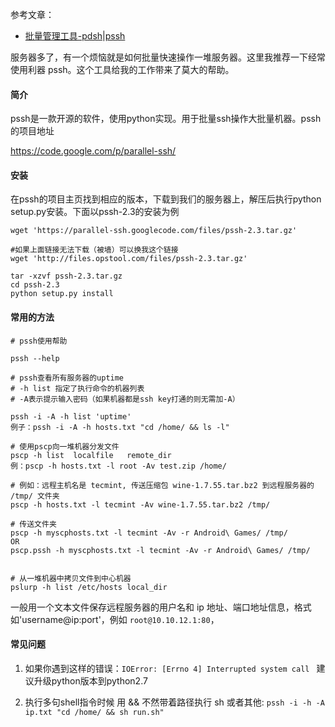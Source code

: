 
参考文章：
- [批量管理工具-pdsh|pssh](https://blog.opskumu.com/pdsh-pssh.html)

服务器多了，有一个烦恼就是如何批量快速操作一堆服务器。这里我推荐一下经常使用利器 pssh。这个工具给我的工作带来了莫大的帮助。

#### 简介

pssh是一款开源的软件，使用python实现。用于批量ssh操作大批量机器。pssh的项目地址 

https://code.google.com/p/parallel-ssh/

#### 安装
在pssh的项目主页找到相应的版本，下载到我们的服务器上，解压后执行python setup.py安装。下面以pssh-2.3的安装为例


```
wget 'https://parallel-ssh.googlecode.com/files/pssh-2.3.tar.gz'
 
#如果上面链接无法下载（被墙）可以换我这个链接
wget 'http://files.opstool.com/files/pssh-2.3.tar.gz' 

tar -xzvf pssh-2.3.tar.gz
cd pssh-2.3
python setup.py install
```

#### 常用的方法


```
# pssh使用帮助

pssh --help

# pssh查看所有服务器的uptime
# -h list 指定了执行命令的机器列表
# -A表示提示输入密码（如果机器都是ssh key打通的则无需加-A）

pssh -i -A -h list 'uptime'
例子：pssh -i -A -h hosts.txt "cd /home/ && ls -l"

# 使用pscp向一堆机器分发文件
pscp -h list  localfile   remote_dir
例：pscp -h hosts.txt -l root -Av test.zip /home/

# 例如：远程主机名是 tecmint, 传送压缩包 wine-1.7.55.tar.bz2 到远程服务器的 /tmp/ 文件夹
pscp -h hosts.txt -l tecmint -Av wine-1.7.55.tar.bz2 /tmp/

# 传送文件夹
pscp -h myscphosts.txt -l tecmint -Av -r Android\ Games/ /tmp/
OR
pscp.pssh -h myscphosts.txt -l tecmint -Av -r Android\ Games/ /tmp/


# 从一堆机器中拷贝文件到中心机器
pslurp -h list /etc/hosts local_dir
```
一般用一个文本文件保存远程服务器的用户名和 ip 地址、端口地址信息，格式如'username@ip:port'，例如 `root@10.10.12.1:80`，

#### 常见问题

1. 如果你遇到这样的错误：`IOError: [Errno 4] Interrupted system call `  建议升级python版本到python2.7

2. 执行多句shell指令时候 用 && 不然带着路径执行 sh 或者其他: `pssh -i -h -A ip.txt "cd /home/ && sh run.sh"`



